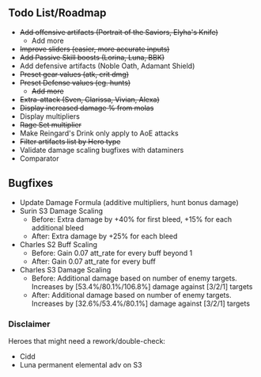 ## Todo List/Roadmap

- ~~Add offensive artifacts (Portrait of the Saviors, Elyha's Knife)~~
  - Add more
- ~~Improve sliders (easier, more accurate inputs)~~
- ~~Add Passive Skill boosts (Lorina, Luna, BBK)~~
- Add defensive artifacts (Noble Oath, Adamant Shield)
- ~~Preset gear values (atk, crit dmg)~~
- ~~Preset Defense values (eg. hunts)~~
  - ~~Add more~~
- ~~Extra-attack (Sven, Clarissa, Vivian, Alexa)~~
- ~~Display increased damage % from molas~~
- Display multipliers
- ~~Rage Set multiplier~~
- Make Reingard's Drink only apply to AoE attacks
- ~~Filter artifacts list by Hero type~~
- Validate damage scaling bugfixes with dataminers
- Comparator

## Bugfixes

- Update Damage Formula (additive multipliers, hunt bonus damage)
- Surin S3 Damage Scaling 
  - Before: Extra damage by +40% for first bleed, +15% for each additional bleed
  - After: Extra damage by +25% for each bleed
- Charles S2 Buff Scaling
  - Before: Gain 0.07 att_rate for every buff beyond 1
  - After: Gain 0.07 att_rate for every buff 
- Charles S3 Damage Scaling
  - Before: Additional damage based on number of enemy targets. Increases by [53.4%/80.1%/106.8%] damage against [3/2/1] targets
  - After: Additional damage based on number of enemy targets. Increases by [32.6%/53.4%/80.1%] damage against [3/2/1] targets

### Disclaimer

Heroes that might need a rework/double-check:
- Cidd
- Luna permanent elemental adv on S3
